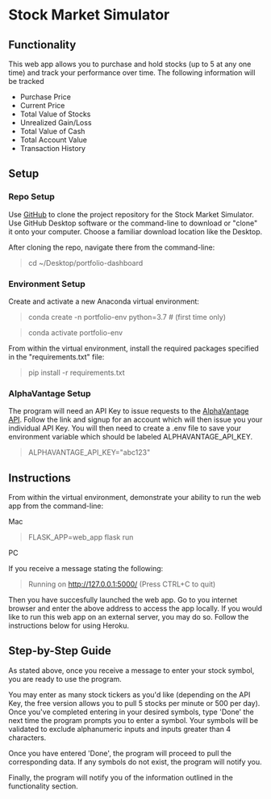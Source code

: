 # Stock Market Simulator

## Functionality

This web app allows you to purchase and hold stocks (up to 5 at any one time) and track your performance over time. The following information will be tracked

* Purchase Price
* Current Price
* Total Value of Stocks
* Unrealized Gain/Loss
* Total Value of Cash
* Total Account Value
* Transaction History

## Setup

### Repo Setup
Use [GitHub](https://github.com/minipele06/portfolio-dashboard) to clone the project repository for the Stock Market Simulator. Use GitHub Desktop software or the command-line to download or "clone" it onto your computer. Choose a familiar download location like the Desktop.

After cloning the repo, navigate there from the command-line:

>cd ~/Desktop/portfolio-dashboard

### Environment Setup
Create and activate a new Anaconda virtual environment:

>conda create -n portfolio-env python=3.7 # (first time only)

>conda activate portfolio-env

From within the virtual environment, install the required packages specified in the "requirements.txt" file:

>pip install -r requirements.txt

### AlphaVantage Setup
The program will need an API Key to issue requests to the [AlphaVantage API](https://www.alphavantage.co/). Follow the link and signup for an account which will then issue you your individual API Key. You will then need to create a .env file to save your environment variable which should be labeled ALPHAVANTAGE_API_KEY.

>ALPHAVANTAGE_API_KEY="abc123"

## Instructions
From within the virtual environment, demonstrate your ability to run the web app from the command-line:

Mac
>FLASK_APP=web_app flask run

PC

If you receive a message stating the following:

>Running on http://127.0.0.1:5000/ (Press CTRL+C to quit)

Then you have succesfully launched the web app. Go to you internet browser and enter the above address to access the app locally. If you would like to run this web app on an external server, you may do so. Follow the instructions below for using Heroku.

## Step-by-Step Guide

As stated above, once you receive a message to enter your stock symbol, you are ready to use the program. 

You may enter as many stock tickers as you'd like (depending on the API Key, the free version allows you to pull 5 stocks per minute or 500 per day). Once you've completed entering in your desired symbols, type 'Done' the next time the program prompts you to enter a symbol. Your symbols will be validated to exclude alphanumeric inputs and inputs greater than 4 characters.

Once you have entered 'Done', the program will proceed to pull the corresponding data. If any symbols do not exist, the program will notify you.

Finally, the program will notify you of the information outlined in the functionality section.